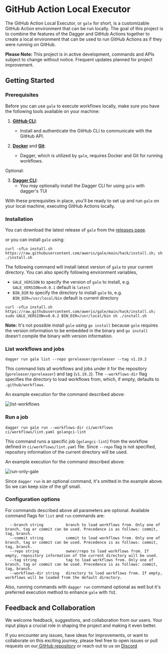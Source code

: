 # GitHub Action Local Executor

The GitHub Action Local Executor, or `gale` for short, is a customizable GitHub Action environment that can be run locally.
The goal of this project is to combine the features of the Dagger and GitHub Actions together to create a local
environment that can be used to run GitHub Actions as if they were running on GitHub.

**Please Note:** This project is in active development, commands and APIs subject to change without notice. Frequent updates planned for project improvement.

## Getting Started

### Prerequisites

Before you can use `gale` to execute workflows locally, make sure you have the following tools available on your machine:

1. **[GitHub CLI](https://docs.github.com/en/github-cli/github-cli/quickstart)**:
    - Install and authenticate the GitHub CLI to communicate with the GitHub API.

2. **[Docker](https://www.docker.com/)** and **[Git](https://git-scm.com/book/en/v2/Getting-Started-Installing-Git)**:
    - Dagger, which is utilized by `gale`, requires Docker and Git for running workflows.

Optional:

3. **[Dagger CLI](https://docs.dagger.io/cli/465058/install)**:
    - You may optionally install the Dagger CLI for using `gale` with dagger's TUI

With these prerequisites in place, you'll be ready to set up and run `gale` on your local machine, executing GitHub Actions locally.


### Installation

You can download the latest release of `gale` from the [releases page](https://github.com/aweris/gale/releases). 

or you can install `gale` using:

```bash!
curl -sfLo install.sh https://raw.githubusercontent.com/aweris/gale/main/hack/install.sh; sh ./install.sh
```

The following command will install latest version of `gale` to your current directory. You can also specify following environment variables,

- `GALE_VERSION` to specify the version of `gale` to install, e.g. `GALE_VERSION=v0.0.1` default is `latest`
- `BIN_DIR` to specify the directory to install `gale` to, e.g. `BIN_DIR=/usr/local/bin` default is current directory

```bash!
curl -sfLo install.sh https://raw.githubusercontent.com/aweris/gale/main/hack/install.sh; sudo GALE_VERSION=v0.0.2 BIN_DIR=/usr/local/bin sh ./install.sh
```

**Note:** It's not possible install `gale` using `go install` because `gale` requires the version information to be 
embedded in the binary and `go install` doesn't compile the binary with version information.

### List workflows and jobs

```bash!
dagger run gale list --repo goreleaser/goreleaser --tag v1.19.2
```

This command lists all workflows and jobs under it for the repository (`goreleaser/goreleaser`) and tag (`v1.19.2`). The `--workflows-dir` flag specifies the directory to load workflows from, which, if empty, defaults to `.github/workflows`.

An example execution for the command described above:

![list-workflows](https://github.com/aweris/gale/assets/9319656/ebbf343e-dcac-4942-8570-32f4eced6173)

### Run a job

```bash!
dagger run gale run --workflows-dir ci/workflows ci/workflows/lint.yaml golangci-lint
```

This command runs a specific job (`golangci-lint`) from the workflow defined in `ci/workflows/lint.yaml` file. Since `--repo` 
flag is not specified, repository information of the current directory will be used. 

An example execution for the command described above:

![run-only-gale](https://github.com/aweris/gale/assets/9319656/aa39b487-982a-44e5-b373-17c5aa251d9f)

Since `dagger run` is an optional command, it's omitted in the example above. So we can keep size of the gif small.

### Configuration options

For commands described above all parameters are optional. Available command flags for `list` and `run` commands are:
```
  --branch string          branch to load workflows from. Only one of branch, tag or commit can be used. Precedence is as follows: commit, tag, branch.
  --commit string          commit to load workflows from. Only one of branch, tag or commit can be used. Precedence is as follows: commit, tag, branch.
  --repo string            owner/repo to load workflows from. If empty, repository information of the current directory will be used.
  --tag string             tag to load workflows from. Only one of branch, tag or commit can be used. Precedence is as follows: commit, tag, branch.
  --workflows-dir string   directory to load workflows from. If empty, workflows will be loaded from the default directory.
```

Also, running commands with `dagger run` command optional as well but it's preferred execution method to enhance `gale` with `TUI`.

## Feedback and Collaboration

We welcome feedback, suggestions, and collaboration from our users. Your input plays a crucial role in shaping the project and making it even better.

If you encounter any issues, have ideas for improvements, or want to collaborate on this exciting journey, please  feel free to open issues or pull requests on our[ GitHub repository](https://github.com/aweris/gale) or reach out to us on [Discord](https://discord.com/channels/707636530424053791/1117139064274034809)